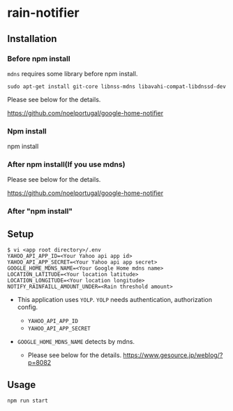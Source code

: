 # rain-notifier

## Installation

### Before npm install

`mdns` requires some library before npm install.

`sudo apt-get install git-core libnss-mdns libavahi-compat-libdnssd-dev`

Please see below for the details.

https://github.com/noelportugal/google-home-notifier

### Npm install

npm install

### After npm install(If you use mdns)

Please see below for the details.

https://github.com/noelportugal/google-home-notifier

### After "npm install"

## Setup

```
$ vi <app root directory>/.env
YAHOO_API_APP_ID=<Your Yahoo api app id>
YAHOO_API_APP_SECRET=<Your Yahoo api app secret>
GOOGLE_HOME_MDNS_NAME=<Your Google Home mdns name>
LOCATION_LATITUDE=<Your location latitude>
LOCATION_LONGITUDE=<Your location longitude>
NOTIFY_RAINFAILL_AMOUNT_UNDER=<Rain threshold amount>
```

- This application uses `YOLP`.
`YOLP` needs authentication, authorization config.
    - `YAHOO_API_APP_ID`
    - `YAHOO_API_APP_SECRET`

- `GOOGLE_HOME_MDNS_NAME` detects by mdns.
    - Please see below for the details.
    https://www.gesource.jp/weblog/?p=8082

## Usage

`npm run start`
